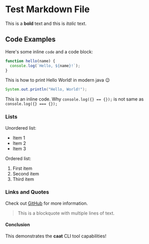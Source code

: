 # Test Markdown File

This is a **bold** text and this is *italic* text.

## Code Examples

Here's some inline `code` and a code block:

```javascript
function hello(name) {
  console.log(`Hello, ${name}!`);
}
```

This is how to print Hello World! in modern java 😉

```java
System.out.println("Hello, World!");
```

This is an inline code. Why `console.log({} == {});` is not same as `console.log({} === {});`

### Lists

Unordered list:
- Item 1
- Item 2
- Item 3

Ordered list:
1. First item
2. Second item
3. Third item

### Links and Quotes

Check out [GitHub](https://github.com) for more information.

> This is a blockquote
> with multiple lines
> of text.

#### Conclusion

This demonstrates the **caat** CLI tool capabilities!
